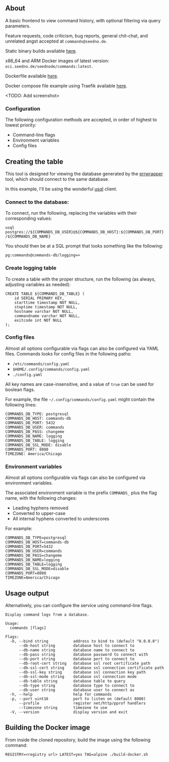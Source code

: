 
## About
A basic frontend to view command history, with optional filtering via query parameters.

Feature requests, code criticism, bug reports, general chit-chat, and unrelated angst accepted at `commands@seedno.de`.

Static binary builds available [here](https://cdn.seedno.de/builds/commands).

x86_64 and ARM Docker images of latest version: `oci.seedno.de/seednode/commands:latest`.

Dockerfile available [here](https://github.com/Seednode/commands/blob/master/docker/Dockerfile).

Docker compose file example using Traefik available [here](https://github.com/Seednode/commands/blob/master/docker/docker-compose.yml).

<TODO: Add screenshot>

### Configuration
The following configuration methods are accepted, in order of highest to lowest priority:
- Command-line flags
- Environment variables
- Config files

## Creating the table
This tool is designed for viewing the database generated by the [errwrapper](https://github.com/Seednode/errwrapper) tool, which should connect to the same database.

In this example, I'll be using the wonderful [usql](https://github.com/xo/usql) client.

### Connect to the database:
To connect, run the following, replacing the variables with their corresponding values:

`usql postgres://${COMMANDS_DB_USER}@${COMMANDS_DB_HOST}:${COMMANDS_DB_PORT}/${COMMANDS_DB_NAME}`

You should then be at a SQL prompt that looks something like the following:

`pg:commands@commands-db/logging=>`

### Create logging table
To create a table with the proper structure, run the following (as always, adjusting variables as needed):
```
CREATE TABLE ${COMMANDS_DB_TABLE} (
	id SERIAL PRIMARY KEY,
	starttime timestamp NOT NULL,
	stoptime timestamp NOT NULL,
	hostname varchar NOT NULL,
	commandname varchar NOT NULL,
	exitcode int NOT NULL
);
```

### Config files
Almost all options configurable via flags can also be configured via YAML files. Commands looks for config files in the following paths:
- `/etc/commands/config.yaml`
- `$HOME/.config/commands/config.yaml`
- `./config.yaml`

All key names are case-insensitive, and a value of `true` can be used for boolean flags.

For example, the file `~/.config/commands/config.yaml` might contain the following lines:
```
COMMANDS_DB_TYPE: postgresql
COMMANDS_DB_HOST: commands-db
COMMANDS_DB_PORT: 5432
COMMANDS_DB_USER: commands
COMMANDS_DB_PASS: changeme
COMMANDS_DB_NAME: logging
COMMANDS_DB_TABLE: logging
COMMANDS_DB_SSL_MODE: disable
COMMANDS_PORT: 8080
TIMEZONE: America/Chicago
```

### Environment variables
Almost all options configurable via flags can also be configured via environment variables.

The associated environment variable is the prefix `COMMANDS_` plus the flag name, with the following changes:
- Leading hyphens removed
- Converted to upper-case
- All internal hyphens converted to underscores

For example:
```
COMMANDS_DB_TYPE=postgresql
COMMANDS_DB_HOST=commands-db
COMMANDS_DB_PORT=5432
COMMANDS_DB_USER=commands
COMMANDS_DB_PASS=changeme
COMMANDS_DB_NAME=logging
COMMANDS_DB_TABLE=logging
COMMANDS_DB_SSL_MODE=disable
COMMANDS_PORT=8080
TIMEZONE=America/Chicago
```

## Usage output
Alternatively, you can configure the service using command-line flags.
```
Display command logs from a database.

Usage:
  commands [flags]

Flags:
  -b, --bind string           address to bind to (default "0.0.0.0")
      --db-host string        database host to connect to
      --db-name string        database name to connect to
      --db-pass string        database password to connect with
      --db-port string        database port to connect to
      --db-root-cert string   database ssl root certificate path
      --db-ssl-cert string    database ssl connection certificate path
      --db-ssl-key string     database ssl connection key path
      --db-ssl-mode string    database ssl connection mode
      --db-table string       database table to query
      --db-type string        database type to connect to
      --db-user string        database user to connect as
  -h, --help                  help for commands
  -p, --port uint16           port to listen on (default 8080)
      --profile               register net/http/pprof handlers
      --timezone string       timezone to use
  -V, --version               display version and exit
```

## Building the Docker image
From inside the cloned repository, build the image using the following command:

`REGISTRY=<registry url> LATEST=yes TAG=alpine ./build-docker.sh`
